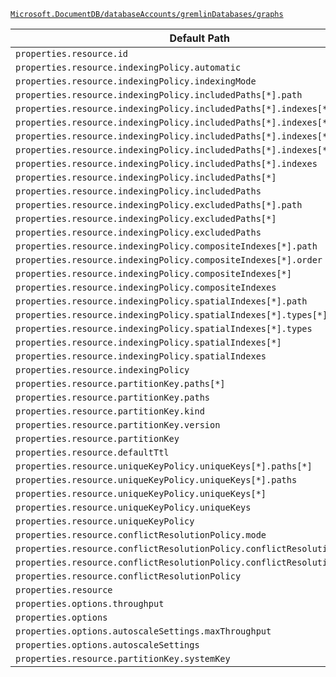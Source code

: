 [`Microsoft.DocumentDB/databaseAccounts/gremlinDatabases/graphs`](https://docs.microsoft.com/en-us/azure/templates/microsoft.documentdb/databaseaccounts/gremlindatabases/graphs)

| Default Path | Alias |
|---|---|
| `properties.resource.id` | `Microsoft.DocumentDB/databaseAccounts/gremlinDatabases/graphs/resource.id` |
| `properties.resource.indexingPolicy.automatic` | `Microsoft.DocumentDB/databaseAccounts/gremlinDatabases/graphs/resource.indexingPolicy.automatic` |
| `properties.resource.indexingPolicy.indexingMode` | `Microsoft.DocumentDB/databaseAccounts/gremlinDatabases/graphs/resource.indexingPolicy.indexingMode` |
| `properties.resource.indexingPolicy.includedPaths[*].path` | `Microsoft.DocumentDB/databaseAccounts/gremlinDatabases/graphs/resource.indexingPolicy.includedPaths[*].path` |
| `properties.resource.indexingPolicy.includedPaths[*].indexes[*].dataType` | `Microsoft.DocumentDB/databaseAccounts/gremlinDatabases/graphs/resource.indexingPolicy.includedPaths[*].indexes[*].dataType` |
| `properties.resource.indexingPolicy.includedPaths[*].indexes[*].precision` | `Microsoft.DocumentDB/databaseAccounts/gremlinDatabases/graphs/resource.indexingPolicy.includedPaths[*].indexes[*].precision` |
| `properties.resource.indexingPolicy.includedPaths[*].indexes[*].kind` | `Microsoft.DocumentDB/databaseAccounts/gremlinDatabases/graphs/resource.indexingPolicy.includedPaths[*].indexes[*].kind` |
| `properties.resource.indexingPolicy.includedPaths[*].indexes[*]` | `Microsoft.DocumentDB/databaseAccounts/gremlinDatabases/graphs/resource.indexingPolicy.includedPaths[*].indexes[*]` |
| `properties.resource.indexingPolicy.includedPaths[*].indexes` | `Microsoft.DocumentDB/databaseAccounts/gremlinDatabases/graphs/resource.indexingPolicy.includedPaths[*].indexes` |
| `properties.resource.indexingPolicy.includedPaths[*]` | `Microsoft.DocumentDB/databaseAccounts/gremlinDatabases/graphs/resource.indexingPolicy.includedPaths[*]` |
| `properties.resource.indexingPolicy.includedPaths` | `Microsoft.DocumentDB/databaseAccounts/gremlinDatabases/graphs/resource.indexingPolicy.includedPaths` |
| `properties.resource.indexingPolicy.excludedPaths[*].path` | `Microsoft.DocumentDB/databaseAccounts/gremlinDatabases/graphs/resource.indexingPolicy.excludedPaths[*].path` |
| `properties.resource.indexingPolicy.excludedPaths[*]` | `Microsoft.DocumentDB/databaseAccounts/gremlinDatabases/graphs/resource.indexingPolicy.excludedPaths[*]` |
| `properties.resource.indexingPolicy.excludedPaths` | `Microsoft.DocumentDB/databaseAccounts/gremlinDatabases/graphs/resource.indexingPolicy.excludedPaths` |
| `properties.resource.indexingPolicy.compositeIndexes[*].path` | `Microsoft.DocumentDB/databaseAccounts/gremlinDatabases/graphs/resource.indexingPolicy.compositeIndexes[*].path` |
| `properties.resource.indexingPolicy.compositeIndexes[*].order` | `Microsoft.DocumentDB/databaseAccounts/gremlinDatabases/graphs/resource.indexingPolicy.compositeIndexes[*].order` |
| `properties.resource.indexingPolicy.compositeIndexes[*]` | `Microsoft.DocumentDB/databaseAccounts/gremlinDatabases/graphs/resource.indexingPolicy.compositeIndexes[*]` |
| `properties.resource.indexingPolicy.compositeIndexes` | `Microsoft.DocumentDB/databaseAccounts/gremlinDatabases/graphs/resource.indexingPolicy.compositeIndexes` |
| `properties.resource.indexingPolicy.spatialIndexes[*].path` | `Microsoft.DocumentDB/databaseAccounts/gremlinDatabases/graphs/resource.indexingPolicy.spatialIndexes[*].path` |
| `properties.resource.indexingPolicy.spatialIndexes[*].types[*]` | `Microsoft.DocumentDB/databaseAccounts/gremlinDatabases/graphs/resource.indexingPolicy.spatialIndexes[*].types[*]` |
| `properties.resource.indexingPolicy.spatialIndexes[*].types` | `Microsoft.DocumentDB/databaseAccounts/gremlinDatabases/graphs/resource.indexingPolicy.spatialIndexes[*].types` |
| `properties.resource.indexingPolicy.spatialIndexes[*]` | `Microsoft.DocumentDB/databaseAccounts/gremlinDatabases/graphs/resource.indexingPolicy.spatialIndexes[*]` |
| `properties.resource.indexingPolicy.spatialIndexes` | `Microsoft.DocumentDB/databaseAccounts/gremlinDatabases/graphs/resource.indexingPolicy.spatialIndexes` |
| `properties.resource.indexingPolicy` | `Microsoft.DocumentDB/databaseAccounts/gremlinDatabases/graphs/resource.indexingPolicy` |
| `properties.resource.partitionKey.paths[*]` | `Microsoft.DocumentDB/databaseAccounts/gremlinDatabases/graphs/resource.partitionKey.paths[*]` |
| `properties.resource.partitionKey.paths` | `Microsoft.DocumentDB/databaseAccounts/gremlinDatabases/graphs/resource.partitionKey.paths` |
| `properties.resource.partitionKey.kind` | `Microsoft.DocumentDB/databaseAccounts/gremlinDatabases/graphs/resource.partitionKey.kind` |
| `properties.resource.partitionKey.version` | `Microsoft.DocumentDB/databaseAccounts/gremlinDatabases/graphs/resource.partitionKey.version` |
| `properties.resource.partitionKey` | `Microsoft.DocumentDB/databaseAccounts/gremlinDatabases/graphs/resource.partitionKey` |
| `properties.resource.defaultTtl` | `Microsoft.DocumentDB/databaseAccounts/gremlinDatabases/graphs/resource.defaultTtl` |
| `properties.resource.uniqueKeyPolicy.uniqueKeys[*].paths[*]` | `Microsoft.DocumentDB/databaseAccounts/gremlinDatabases/graphs/resource.uniqueKeyPolicy.uniqueKeys[*].paths[*]` |
| `properties.resource.uniqueKeyPolicy.uniqueKeys[*].paths` | `Microsoft.DocumentDB/databaseAccounts/gremlinDatabases/graphs/resource.uniqueKeyPolicy.uniqueKeys[*].paths` |
| `properties.resource.uniqueKeyPolicy.uniqueKeys[*]` | `Microsoft.DocumentDB/databaseAccounts/gremlinDatabases/graphs/resource.uniqueKeyPolicy.uniqueKeys[*]` |
| `properties.resource.uniqueKeyPolicy.uniqueKeys` | `Microsoft.DocumentDB/databaseAccounts/gremlinDatabases/graphs/resource.uniqueKeyPolicy.uniqueKeys` |
| `properties.resource.uniqueKeyPolicy` | `Microsoft.DocumentDB/databaseAccounts/gremlinDatabases/graphs/resource.uniqueKeyPolicy` |
| `properties.resource.conflictResolutionPolicy.mode` | `Microsoft.DocumentDB/databaseAccounts/gremlinDatabases/graphs/resource.conflictResolutionPolicy.mode` |
| `properties.resource.conflictResolutionPolicy.conflictResolutionPath` | `Microsoft.DocumentDB/databaseAccounts/gremlinDatabases/graphs/resource.conflictResolutionPolicy.conflictResolutionPath` |
| `properties.resource.conflictResolutionPolicy.conflictResolutionProcedure` | `Microsoft.DocumentDB/databaseAccounts/gremlinDatabases/graphs/resource.conflictResolutionPolicy.conflictResolutionProcedure` |
| `properties.resource.conflictResolutionPolicy` | `Microsoft.DocumentDB/databaseAccounts/gremlinDatabases/graphs/resource.conflictResolutionPolicy` |
| `properties.resource` | `Microsoft.DocumentDB/databaseAccounts/gremlinDatabases/graphs/resource` |
| `properties.options.throughput` | `Microsoft.DocumentDB/databaseAccounts/gremlinDatabases/graphs/options.throughput` |
| `properties.options` | `Microsoft.DocumentDB/databaseAccounts/gremlinDatabases/graphs/options` |
| `properties.options.autoscaleSettings.maxThroughput` | `Microsoft.DocumentDB/databaseAccounts/gremlinDatabases/graphs/options.autoscaleSettings.maxThroughput` |
| `properties.options.autoscaleSettings` | `Microsoft.DocumentDB/databaseAccounts/gremlinDatabases/graphs/options.autoscaleSettings` |
| `properties.resource.partitionKey.systemKey` | `Microsoft.DocumentDB/databaseAccounts/gremlinDatabases/graphs/resource.partitionKey.systemKey` |

